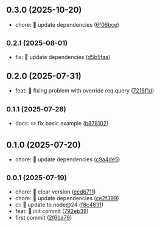 ## 0.3.0 (2025-10-20)

* chore: 🤖 update dependencies ([6f06bce](https://github.com/mjancarik/esmj-schema-express-middleware/commit/6f06bce))



## <small>0.2.1 (2025-08-01)</small>

* fix: 🐛 update dependencies ([d5b5faa](https://github.com/mjancarik/esmj-schema-express-middleware/commit/d5b5faa))



## 0.2.0 (2025-07-31)

* feat: 🎸 fixing problem with override req.query ([7216f1d](https://github.com/mjancarik/esmj-schema-express-middleware/commit/7216f1d))



## <small>0.1.1 (2025-07-28)</small>

* docs: ✏️ fix basic example ([b878102](https://github.com/mjancarik/esmj-schema-express-middleware/commit/b878102))



## 0.1.0 (2025-07-20)

* chore: 🤖 update dependencies ([c9a4de5](https://github.com/mjancarik/esmj-schema-express-middleware/commit/c9a4de5))



## <small>0.0.1 (2025-07-19)</small>

* chore: 🤖 clear version ([ecd6711](https://github.com/mjancarik/esmj-schema-express-middleware/commit/ecd6711))
* chore: 🤖 update dependencies ([ce2f399](https://github.com/mjancarik/esmj-schema-express-middleware/commit/ce2f399))
* ci: 🎡 update to node@24 ([f8c4831](https://github.com/mjancarik/esmj-schema-express-middleware/commit/f8c4831))
* feat: 🎸 init commit ([792eb39](https://github.com/mjancarik/esmj-schema-express-middleware/commit/792eb39))
* first commit ([2f6ba79](https://github.com/mjancarik/esmj-schema-express-middleware/commit/2f6ba79))



